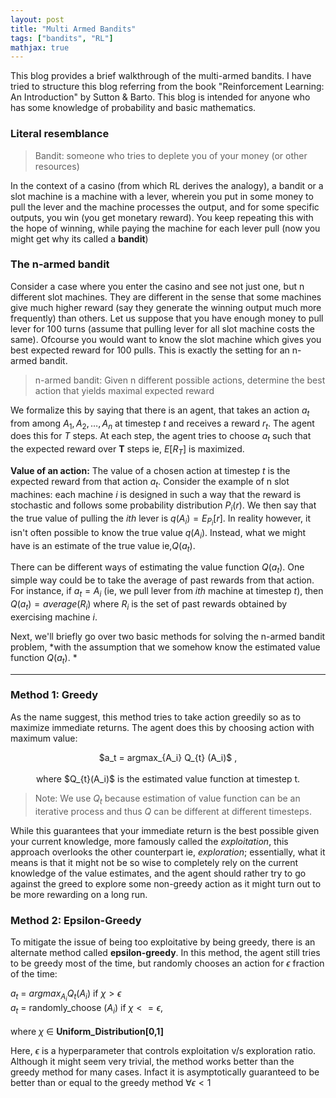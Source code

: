 ```yaml
---
layout: post
title: "Multi Armed Bandits"
tags: ["bandits", "RL"]
mathjax: true
---
```


This blog provides a brief walkthrough of the multi-armed bandits. I have tried to structure
this blog referring from the book "Reinforcement Learning: An Introduction" by Sutton & Barto.
This blog is intended for anyone who has some knowledge of probability and basic mathematics.

### Literal resemblance

> Bandit: someone who tries to deplete you of your money (or other resources)

In the context of a casino (from which RL derives the analogy), a bandit or a slot machine
is a machine with a lever, wherein you put in some money to pull the lever and the machine 
processes the output, and for some specific outputs, you win (you get monetary reward). You keep
repeating this with the hope of winning, while paying the machine for each lever pull (now you might
get why its called a **bandit**)

### The n-armed bandit

Consider a case where you enter the casino and see not just one, but n different slot machines. They
are different in the sense that some machines give much higher reward (say they generate the winning 
output much more frequently) than others. Let us suppose that you have enough money to pull lever for 
100 turns (assume that pulling lever for all slot machine costs the same). Ofcourse you would want to 
know the slot machine which gives you best expected reward for 100 pulls. This is exactly the
setting for an n-armed bandit.

> n-armed bandit: Given n different possible actions, determine the best action that yields maximal expected reward

We formalize this by saying that there is an agent, that takes an action $a_t$ from among ${A_1, A_2,\ldots,A_n}$
at timestep $t$ and receives a reward $r_t$. The agent does this for $T$ steps. At each step, the agent 
tries to choose $a_t$ such that the expected reward over **T** steps ie, $E[R_T]$ is maximized. 

**Value of an action:** The value of a chosen action at timestep $t$ is the expected reward from that action 
$a_t$. Consider the example of n slot machines: each machine $i$ is designed in such a way that the reward is stochastic
and follows some probability distribution $P_i(r)$. We then say that the true value of pulling the $ith$ lever is
$q(A_i) = E_{P_i}[r]$. In reality however, it isn't often possible to know the true value $q(A_i)$. Instead, 
what we might have is an estimate of the true value ie,$Q(a_t)$.

There can be different ways of estimating the value function $Q(a_t)$. One simple way could be to take the average of
past rewards from that action. For instance, if $a_t = A_i$ (ie, we pull lever from $ith$ machine at timestep $t$),
then $Q(a_t) = average({R_i})$ where ${R_i}$ is the set of past rewards obtained by exercising machine $i$.

Next, we'll briefly go over two basic methods for solving the n-armed bandit problem, *with the assumption that we
somehow know the estimated value function $Q(a_t)$. *

---

### Method 1: Greedy

As the name suggest, this method tries to take action greedily so as to maximize immediate returns. The agent does
this by choosing action with maximum value:

<p style="text-align: center;">
$a_t = argmax_{A_i} Q_{t} (A_i)$ ,
<br>
<br>
where $Q_{t}(A_i)$ is the estimated value function at timestep t.
</p>



>Note: We use $Q_t$ because estimation of value function can be an iterative process and thus $Q$ can be different at different timesteps.

While this guarantees that your immediate return is the best possible given your current knowledge, more famously 
called the *exploitation*, this approach overlooks the other counterpart ie, *exploration*; essentially, what it 
means is that it might not be so wise to completely rely on the current knowledge of the value estimates, and the 
agent should rather try to go against the greed to explore some non-greedy action as it might turn out to be more 
rewarding on a long run.



### Method 2: Epsilon-Greedy

To mitigate the issue of being too exploitative by being greedy, there is an alternate method called **epsilon-greedy**.
In this method, the agent still tries to be greedy most of the time, but randomly chooses an action for $\epsilon$
fraction of the time:

<p style="text-align: center;">
  
$a_t$ = $argmax_{A_i} Q_{t} (A_i)$ if $\chi > \epsilon$
<br>
$a_t$ = randomly_choose $({A_i})$ if $\chi <= \epsilon$, 
<br>
<br>
where $\chi$ $\in$ <b>Uniform_Distribution[0,1]</b>
</p>

Here, $\epsilon$ is a hyperparameter that controls exploitation v/s exploration ratio. Although it 
might seem very trivial, the method works better than the greedy method for many cases. Infact it is asymptotically
guaranteed to be better than or equal to the greedy method $\forall \epsilon < 1$
